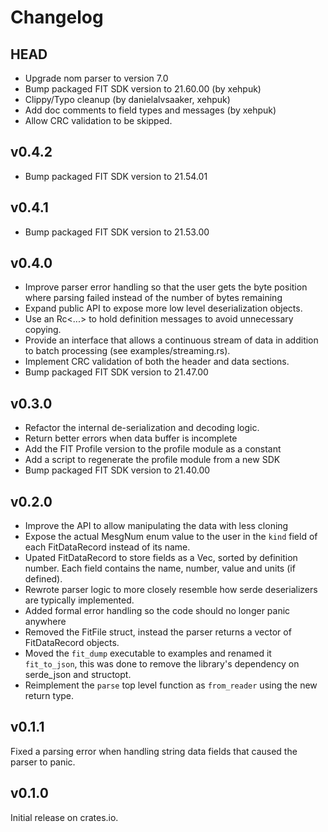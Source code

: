 # Changelog

## HEAD
* Upgrade nom parser to version 7.0
* Bump packaged FIT SDK version to 21.60.00 (by xehpuk)
* Clippy/Typo cleanup (by danielalvsaaker, xehpuk)
* Add doc comments to field types and messages (by xehpuk)
* Allow CRC validation to be skipped.

## v0.4.2
* Bump packaged FIT SDK version to 21.54.01

## v0.4.1
* Bump packaged FIT SDK version to 21.53.00

## v0.4.0
* Improve parser error handling so that the user gets the byte position
where parsing failed instead of the number of bytes remaining
* Expand public API to expose more low level deserialization objects.
* Use an Rc<...> to hold definition messages to avoid unnecessary copying.
* Provide an interface that allows a continuous stream of data in addition
to batch processing (see examples/streaming.rs).
* Implement CRC validation of both the header and data sections.
* Bump packaged FIT SDK version to 21.47.00


## v0.3.0
* Refactor the internal de-serialization and decoding logic.
* Return better errors when data buffer is incomplete
* Add the FIT Profile version to the profile module as a constant
* Add a script to regenerate the profile module from a new SDK
* Bump packaged FIT SDK version to 21.40.00

## v0.2.0
* Improve the API to allow manipulating the data with less cloning
* Expose the actual MesgNum enum value to the user in the `kind` field
of each FitDataRecord instead of its name.
* Upated FitDataRecord to store fields as a Vec, sorted by definition
number. Each field contains the name, number, value and units (if defined).
* Rewrote parser logic to more closely resemble how serde deserializers are
typically implemented.
* Added formal error handling so the code should no longer panic anywhere
* Removed the FitFile struct, instead the parser returns a vector of
FitDataRecord objects.
* Moved the `fit_dump` executable to examples and renamed it `fit_to_json`,
this was done to remove the library's dependency on serde_json and structopt.
* Reimplement the `parse` top level function as `from_reader` using the new
return type.

## v0.1.1
Fixed a parsing error when handling string data fields that caused the
parser to panic.

## v0.1.0
Initial release on crates.io.
